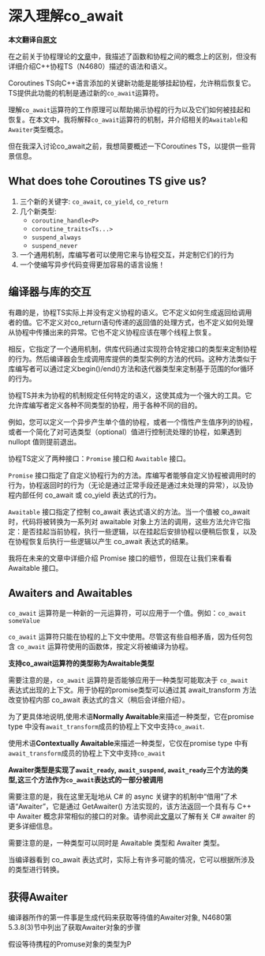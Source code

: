 # 深入理解co_await

**本文翻译自[原文](https://lewissbaker.github.io/2017/11/17/understanding-operator-co-await)**

在之前关于协程理论的[文章](https://1036-ce.github.io/docs/cpp/coroutines/coroutine_theory)中，我描述了函数和协程之间的概念上的区别，但没有详细介绍C++协程TS（N4680）描述的语法和语义。

Coroutines TS向C++语言添加的关键新功能是能够挂起协程，允许稍后恢复它。TS提供此功能的机制是通过新的`co_await`运算符。

理解`co_await`运算符的工作原理可以帮助揭示协程的行为以及它们如何被挂起和恢复。在本文中，我将解释`co_await`运算符的机制，并介绍相关的`Awaitable`和`Awaiter`类型概念。

但在我深入讨论co_await之前，我想简要概述一下Coroutines TS，以提供一些背景信息。

## What does tohe Coroutines TS give us?

1. 三个新的关键字: `co_await`, `co_yield`, `co_return`
2. 几个新类型:
    - `coroutine_handle<P>`
    - `coroutine_traits<Ts...>`
    - `suspend_always`
    - `suspend_never`
3. 一个通用机制，库编写者可以使用它来与协程交互，并定制它们的行为
4. 一个使编写异步代码变得更加容易的语言设施！

## 编译器与库的交互

有趣的是，协程TS实际上并没有定义协程的语义。它不定义如何生成返回给调用者的值。它不定义对co_return语句传递的返回值的处理方式，也不定义如何处理从协程中传播出来的异常。它也不定义协程应该在哪个线程上恢复。

相反，它指定了一个通用机制，供库代码通过实现符合特定接口的类型来定制协程的行为。然后编译器会生成调用库提供的类型实例的方法的代码。这种方法类似于库编写者可以通过定义begin()/end()方法和迭代器类型来定制基于范围的for循环的行为。

协程TS并未为协程的机制规定任何特定的语义，这使其成为一个强大的工具。它允许库编写者定义各种不同类型的协程，用于各种不同的目的。

例如，您可以定义一个异步产生单个值的协程，或者一个惰性产生值序列的协程，或者一个简化了对可选类型（optional<T>）值进行控制流处理的协程，如果遇到 nullopt 值则提前退出。

协程TS定义了两种接口：`Promise` 接口和 `Awaitable` 接口。

`Promise` 接口指定了自定义协程行为的方法。库编写者能够自定义协程被调用时的行为，协程返回时的行为（无论是通过正常手段还是通过未处理的异常），以及协程内部任何 co_await 或 co_yield 表达式的行为。

`Awaitable` 接口指定了控制 co_await 表达式语义的方法。当一个值被 co_await 时，代码将被转换为一系列对 awaitable 对象上方法的调用，这些方法允许它指定：是否挂起当前协程，执行一些逻辑，以在挂起后安排协程以便稍后恢复，以及在协程恢复后执行一些逻辑以产生 co_await 表达式的结果。

我将在未来的文章中详细介绍 Promise 接口的细节，但现在让我们来看看 Awaitable 接口。

## Awaiters and Awaitables

`co_await` 运算符是一种新的一元运算符，可以应用于一个值。例如：`co_await someValue`

`co_await` 运算符只能在协程的上下文中使用。尽管这有些自相矛盾，因为任何包含 `co_await` 运算符使用的函数体，按定义将被编译为协程。

**支持co_await运算符的类型称为Awaitable类型**

需要注意的是，`co_await` 运算符是否能够应用于一种类型可能取决于 `co_await` 表达式出现的上下文。用于协程的promise类型可以通过其 await_transform 方法改变协程内部 co_await 表达式的含义（稍后会详细介绍）。

为了更具体地说明,使用术语**Normally Awaitable**来描述一种类型，它在promise type 中没有`await_transform`成员的协程上下文中支持`co_await`.

使用术语**Contextually Awaitable**来描述一种类型，它仅在promise type 中有`await_transform`成员的协程上下文中支持`co_await`

**Awaiter类型是实现了`await_ready`, `await_suspend`, `await_ready`三个方法的类型,这三个方法作为`co_await`表达式的一部分被调用**

需要注意的是，我在这里无耻地从 C# 的 async 关键字的机制中“借用”了术语“Awaiter”，它是通过 GetAwaiter() 方法实现的，该方法返回一个具有与 C++ 中 Awaiter 概念非常相似的接口的对象。请参阅此[文章](https://weblogs.asp.net/dixin/understanding-c-sharp-async-await-2-awaitable-awaiter-pattern)以了解有关 C# awaiter 的更多详细信息。

需要注意的是，一种类型可以同时是 Awaitable 类型和 Awaiter 类型。

当编译器看到 co_await <expr> 表达式时，实际上有许多可能的情况，它可以根据所涉及的类型进行转换。


## 获得Awaiter

编译器所作的第一件事是生成代码来获取等待值的Awaiter对象, N4680第5.3.8(3)节中列出了获取Awaiter对象的步骤

假设等待携程的Promuse对象的类型为P
